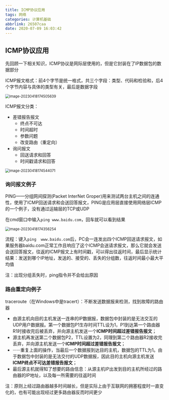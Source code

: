 ```yaml
---
title: ICMP协议应用
tags: 网络
categories: 计算机基础
abbrlink: 26507caa
date: 2020-07-09 16:03:42
---
```


## ICMP协议应用

先回顾一下相关知识，ICMP协议是网际层使用的，但是它封装在了IP数据包的数据部分

ICMP报文格式：前4个字节是统一格式，共三个字段：类型、代码和检验和，后4个字节内容与具体的类型有关，最后是数据字段

<!--more-->

<img src="https://jihulab.com/Leslie61/imagelake/-/raw/main/pictures/2023/04/image-20230418174505639.png" alt="image-20230418174505639" style="zoom:80%;" />

ICMP报文分类：

- 差错报告报文
  - 终点不可达
  - 时间超时
  - 参数问题
  - 改变路由（重定向）
- 询问报文
  - 回送请求和回答
  - 时间戳请求和回答

<img src="https://jihulab.com/Leslie61/imagelake/-/raw/main/pictures/2023/04/image-20230418174544071.png" alt="image-20230418174544071" style="zoom:80%;" />

### 询问报文例子

PING——分组网间探测(Packet InterNet Groper)用来测试两台主机之间的连通性，使用了ICMP回送请求和会送回答报文，PING是应用层直接使用网络层ICMP的一个例子，没有通过运输层的TCP或UDP

在cmd窗口中输入`ping www.baidu.com`，回车就可以看到结果

<img src="https://jihulab.com/Leslie61/imagelake/-/raw/main/pictures/2023/04/image-20230418174356254.png" alt="image-20230418174356254" style="zoom:80%;" />

流程：键入`ping  www.baidu.com`后，PC会一连发出四个ICMP回送请求报文，如果服务器baidu.com正常工作且响应了这个ICMP会送请求报文，那么它就会发送会送回答报文，往返的ICMP报文上有时间戳，可以得出往返时间，最后显示统计结果：发送到哪个IP地址，发送的、接受的、丢失的分组数，往返时间最小最大平均值

注：出现分组丢失时，ping指令并不会给出原因

### 路由重定向例子

traceroute（在Windows中是tracert）：不断发送数据报来检测，找到故障的路由器

- 由源主机向目的主机发送一连串的IP数据报，数据包中封装的是无法交互的UDP用户数据报。第一个数据包P1生存时间TTL设为1，P1到达第一个路由器R1时接收完后被丢弃，并向源主机发送一个**ICMP时间超过差错报告报文**；
- 源主机再发送第二个数据包P2，TTL设置为2，同理到第二个路由器R2接收完丢弃，并向源主机发送一个**ICMP时间超过差错报告报文**；
- ······重复上面的操作，当最后一个数据报到达目的主机，数据包的TTL为1。由于数据包中封装的是无法交付的UDP数据报，因此目的主机向源主机发送**ICMP终点不可达差错报告报文**；
- 最后源主机就得知了想要的路由信息：从源主机IP出发到目的主机所经过的路由器的IP地址，以及每一所需要的往返时间

注：原则上经过路由器越多时间越长，但是实际上由于互联网的拥塞程度时一直变化的，也有可能出现经过更多路由器反而时间更少







